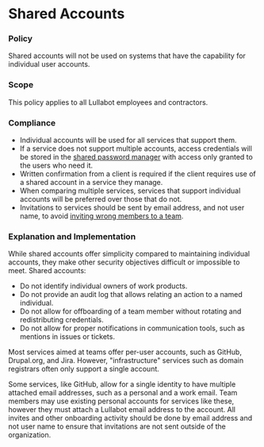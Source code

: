 # Shared Accounts

### Policy
Shared accounts will not be used on systems that have the capability for individual user accounts.

### Scope
This policy applies to all Lullabot employees and contractors.

### Compliance
- Individual accounts will be used for all services that support them.
- If a service does not support multiple accounts, access credentials will be stored in the [shared password manager](access/shared_passwords.html) with access only granted to the users who need it.
- Written confirmation from a client is required if the client requires use of a shared account in a service they manage.
- When comparing multiple services, services that support individual accounts will be preferred over those that do not.
- Invitations to services should be sent by email address, and not user name, to avoid [inviting wrong members to a team](https://www.theregister.com/2014/05/20/github_oversharing_snafu_nbc_private_keys/).

### Explanation and Implementation

While shared accounts offer simplicity compared to maintaining individual accounts, they make other security objectives difficult or impossible to meet. Shared accounts:

- Do not identify individual owners of work products.
- Do not provide an audit log that allows relating an action to a named individual.
- Do not allow for offboarding of a team member without rotating and redistributing credentials.
- Do not allow for proper notifications in communication tools, such as mentions in issues or tickets.

Most services aimed at teams offer per-user accounts, such as GitHub, Drupal.org, and Jira. However, "infrastructure" services such as domain registrars often only support a single account.

Some services, like GitHub, allow for a single identity to have multiple attached email addresses, such as a personal and a work email. Team members may use existing personal accounts for services like these, however they must attach a Lullabot email address to the account. All invites and other onboarding activity should be done by email address and not user name to ensure that invitations are not sent outside of the organization.

